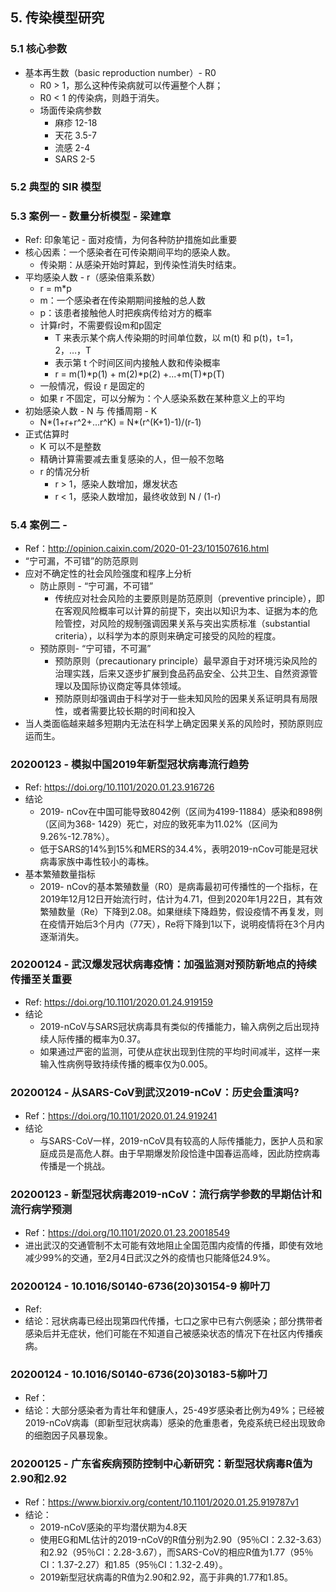 ## 5. 传染模型研究

### 5.1 核心参数

- 基本再生数（basic reproduction number）- R0
  - R0 > 1，那么这种传染病就可以传遍整个人群；
  - R0 < 1 的传染病，则趋于消失。
  - 场面传染病参数
    - 麻疹 12-18
    - 天花 3.5-7
    - 流感 2-4
    - SARS 2-5

### 5.2 典型的 SIR 模型

###  5.3 案例一 - 数量分析模型 - 梁建章

- Ref: 印象笔记 - 面对疫情，为何各种防护措施如此重要
- 核心因素：一个感染者在可传染期间平均的感染人数。
  - 传染期：从感染开始时算起，到传染性消失时结束。
- 平均感染人数 - r（感染倍乘系数）
  -  r = m*p
    - m：一个感染者在传染期期间接触的总人数
    - p：该患者接触他人时把疾病传给对方的概率
  - 计算r时，不需要假设m和p固定
    - T 来表示某个病人传染期的时间单位数，以 m(t) 和 p(t)，t=1，2，…，T
    - 表示第 t 个时间区间内接触人数和传染概率
    - r = m(1)*p(1) + m(2)*p(2) +...+m(T)*p(T)
  - 一般情况，假设 r 是固定的
  - 如果 r 不固定，可以分解为：个人感染系数在某种意义上的平均
- 初始感染人数 - N 与 传播周期 - K
  - N*(1+r+r^2+…r^K) = N*(r^(K+1)-1)/(r-1)
- 正式估算时
  - K 可以不是整数
  - 精确计算需要减去重复感染的人，但一般不忽略
  - r 的情况分析
    - r > 1，感染人数增加，爆发状态
    - r < 1，感染人数增加，最终收敛到 N / (1-r)

### 5.4 案例二 -

- Ref：http://opinion.caixin.com/2020-01-23/101507616.html
- “宁可漏，不可错”的防范原则
- 应对不确定性的社会风险强度和程序上分析
  - 防止原则 - “宁可漏，不可错”
    - 传统应对社会风险的主要原则是防范原则（preventive principle），即在客观风险概率可以计算的前提下，突出以知识为本、证据为本的危险管控，对风险的规制强调因果关系与突出实质标准（substantial criteria），以科学为本的原则来确定可接受的风险的程度。
  - 预防原则- “宁可错，不可漏”
    - 预防原则（precautionary principle）最早源自于对环境污染风险的治理实践，后来又逐步扩展到食品药品安全、公共卫生、自然资源管理以及国际协议商定等具体领域。
    - 预防原则却强调由于科学对于一些未知风险的因果关系证明具有局限性，或者需要比较长期的时间和投入
- 当人类面临越来越多短期内无法在科学上确定因果关系的风险时，预防原则应运而生。

### 20200123 - 模拟中国2019年新型冠状病毒流行趋势

- Ref: https://doi.org/10.1101/2020.01.23.916726
- 结论
  - 2019- nCov在中国可能导致8042例（区间为4199-11884）感染和898例（区间为368- 1429）死亡，对应的致死率为11.02%（区间为9.26%-12.78%）。
  - 低于SARS的14%到15%和MERS的34.4%，表明2019-nCov可能是冠状病毒家族中毒性较小的毒株。
- 基本繁殖数量指标
  - 2019- nCov的基本繁殖数量（R0）是病毒最初可传播性的一个指标，在2019年12月12日开始流行时，估计为4.71，但到2020年1月22日，其有效繁殖数量（Re）下降到2.08。如果继续下降趋势，假设疫情不再复发，则在疫情开始后3个月内（77天），Re将下降到1以下，说明疫情将在3个月内逐渐消失。

### 20200124 - 武汉爆发冠状病毒疫情：加强监测对预防新地点的持续传播至关重要

- Ref: https://doi.org/10.1101/2020.01.24.919159
- 结论
  - 2019-nCoV与SARS冠状病毒具有类似的传播能力，输入病例之后出现持续人际传播的概率为0.37。
  - 如果通过严密的监测，可使从症状出现到住院的平均时间减半，这样一来输入性病例导致持续传播的概率仅为0.005。

### 20200124 - 从SARS-CoV到武汉2019-nCoV：历史会重演吗?

- Ref：https://doi.org/10.1101/2020.01.24.919241
- 结论
  - 与SARS-CoV一样，2019-nCoV具有较高的人际传播能力，医护人员和家庭成员是高危人群。由于早期爆发阶段恰逢中国春运高峰，因此防控病毒传播是一个挑战。

### 20200123 - 新型冠状病毒2019-nCoV：流行病学参数的早期估计和流行病学预测

- Ref：https://doi.org/10.1101/2020.01.23.20018549
- 进出武汉的交通管制不太可能有效地阻止全国范围内疫情的传播，即使有效地减少99%的交通，至2月4日武汉之外的疫情也只能降低24.9%。

### 20200124 - 10.1016/S0140-6736(20)30154-9 柳叶刀

- Ref:
- 结论：冠状病毒已经出现第四代传播，七口之家中已有六例感染；部分携带者感染后并无症状，他们可能在不知道自己被感染状态的情况下在社区内传播疾病。

### 20200124 - 10.1016/S0140-6736(20)30183-5柳叶刀

- Ref：
- 结论：大部分感染者为青壮年和健康人，25-49岁感染者比例为49%；已经被2019-nCoV病毒（即新型冠状病毒）感染的危重患者，免疫系统已经出现致命的细胞因子风暴现象。

### 20200125 - 广东省疾病预防控制中心新研究：新型冠状病毒R值为2.90和2.92

- Ref：https://www.biorxiv.org/content/10.1101/2020.01.25.919787v1
- 结论：
  - 2019-nCoV感染的平均潜伏期为4.8天
  - 使用EG和ML估计的2019-nCoV的R值分别为2.90（95％CI：2.32-3.63）和2.92（95％CI：2.28-3.67），而SARS-CoV的相应R值为1.77（95％ CI：1.37-2.27）和1.85（95％CI：1.32-2.49）。
  - 2019新型冠状病毒的R值为2.90和2.92，高于非典的1.77和1.85。